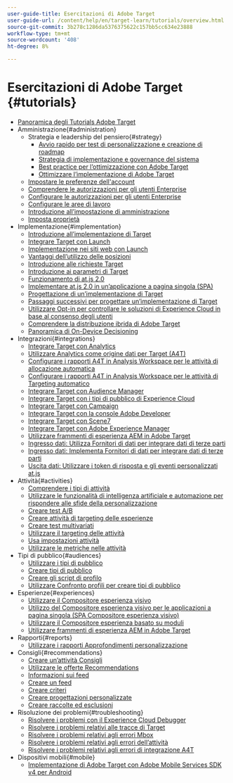 ```yaml
---
user-guide-title: Esercitazioni di Adobe Target
user-guide-url: /content/help/en/target-learn/tutorials/overview.html
source-git-commit: 3b278c1286da5376375622c157bb5cc634e23888
workflow-type: tm+mt
source-wordcount: '408'
ht-degree: 8%

---
```



# Esercitazioni di Adobe Target {#tutorials}

+ [Panoramica degli Tutorials Adobe Target](../overview.md)
+ Amministrazione{#administration}
   + Strategia e leadership del pensiero{#strategy}
      + [Avvio rapido per test di personalizzazione e creazione di roadmap](../strategy/create-personalization-roadmap-testing-plan.md)
      + [Strategia di implementazione e governance del sistema](../dev101/1.1-implementation-strategy-sys-governance.md)
      + [Best practice per l’ottimizzazione con Adobe Target](../strategy/target-best-practices-for-optimization.md)
      + [Ottimizzare l’implementazione di Adobe Target](../strategy/optimize-your-target-implementation.md)
   + [Impostare le preferenze dell&#39;account](../administration/set-up-account-preferences.md)
   + [Comprendere le autorizzazioni per gli utenti Enterprise](../administration/understanding-enterprise-user-permissions.md)
   + [Configurare le autorizzazioni per gli utenti Enterprise](../dev101/1.2-configure-ent-user-permissions.md)
   + [Configurare le aree di lavoro](../administration/set-up-workspaces.md)
   + [Introduzione all’impostazione di amministrazione](../dev101/1.3-intro-to-admin-setup.md)
   + [Imposta proprietà](../administration/set-up-properties.md)
+ Implementazione{#implementation}
   + [Introduzione all’implementazione di Target](../dev101/2.1-intro-to-target-implementation.md)
   + [Integrare Target con Launch](../dev101/3.1-target-launch.md)
   + [Implementazione nei siti web con Launch](https://experienceleague.adobe.com/docs/launch-learn/implementing-in-websites-with-launch/index.html?lang=en)
   + [Vantaggi dell’utilizzo delle posizioni](../dev101/2.2-benefits-of-locations.md)
   + [Introduzione alle richieste Target](../dev101/2.3-intro-to-target-requests.md)
   + [Introduzione ai parametri di Target](../dev101/2.4-intro-to-target-params.md)
   + [Funzionamento di at.js 2.0](../implementation/understanding-how-atjs-20-works.md)
   + [Implementare at.js 2.0 in un’applicazione a pagina singola (SPA)](../implementation/implement-atjs-20-in-a-single-page-application.md)
   + [Progettazione di un’implementazione di Target](../dev101/2.5-design-target-implementation.md)
   + [Passaggi successivi per progettare un’implementazione di Target](../dev101/2.6-next-steps-design-target-implementation.md)
   + [Utilizzare Opt-in per controllare le soluzioni di Experience Cloud in base al consenso degli utenti](https://experienceleague.adobe.com/docs/id-service/using/implementation/opt-in-service/use-opt-in-to-control-experience-cloud-activities-based-on-user-consent.html?lang=en)
   + [Comprendere la distribuzione ibrida di Adobe Target](../implementation/hybrid-deployment.md)
   + [Panoramica di On-Device Decisioning](../implementation/on-device-decisioning-overview.md)
+ Integrazioni{#integrations}
   + [Integrare Target con Analytics](../dev101/3.2-target-analytics.md)
   + [Utilizzare Analytics come origine dati per Target (A4T)](../integrations/use-analytics-as-a-data-source-a4t.md)
   + [Configurare i rapporti A4T in Analysis Workspace per le attività di allocazione automatica](../integrations/set-up-a4t-reports-in-analysis-workspace-for-auto-allocate-activities.md)
   + [Configurare i rapporti A4T in Analysis Workspace per le attività di Targeting automatico](../integrations/set-up-a4t-reports-in-analysis-workspace-for-auto-target-activities.md)
   + [Integrare Target con Audience Manager](../dev101/3.3-target-dmp.md)
   + [Integrare Target con i tipi di pubblico di Experience Cloud](../dev101/3.4-target-exc-audiences.md)
   + [Integrare Target con Campaign](../dev101/3.6-target-campaign.md)
   + [Integrare Target con la console Adobe Developer](../dev101/3.7-target-io.md)
   + [Integrare Target con Scene7](../dev101/3.8-target-scene7.md)
   + [Integrare Target con Adobe Experience Manager](../dev101/3.5-target-aem.md)
   + [Utilizzare frammenti di esperienza AEM in Adobe Target](https://helpx.adobe.com/experience-manager/kt/sites/using/experience-fragment-target-offer-feature-video-use.html)
   + [Ingresso dati: Utilizza Fornitori di dati per integrare dati di terze parti](../integrations/use-data-providers-to-integrate-third-party-data.md)
   + [Ingresso dati: Implementa Fornitori di dati per integrare dati di terze parti](../integrations/implement-data-providers-to-integrate-third-party-data.md)
   + [Uscita dati: Utilizzare i token di risposta e gli eventi personalizzati at.js](../integrations/use-response-tokens-and-atjs-custom-events.md)
+ Attività{#activities}
   + [Comprendere i tipi di attività](../activities/understanding-the-types-of-activities.md)
   + [Utilizzare le funzionalità di intelligenza artificiale e automazione per rispondere alle sfide della personalizzazione](../activities/use-the-artificial-intelligence-and-automation-capabilities-to-meet-the-challenges-of-personalization.md)
   + [Creare test A/B](../activities/create-ab-tests.md)
   + [Creare attività di targeting delle esperienze](../activities/create-experience-targeting-activities.md)
   + [Creare test multivariati](../activities/create-multivariate-tests.md)
   + [Utilizzare il targeting delle attività](../activities/use-activity-targeting.md)
   + [Usa impostazioni attività](../activities/use-activity-settings.md)
   + [Utilizzare le metriche nelle attività](../activities/use-metrics-in-activities.md)
+ Tipi di pubblico{#audiences}
   + [Utilizzare i tipi di pubblico](../audiences/use-audiences.md)
   + [Creare tipi di pubblico](../audiences/create-audiences.md)
   + [Creare gli script di profilo](../audiences/create-profile-scripts.md)
   + [Utilizzare Confronto profili per creare tipi di pubblico](../audiences/use-profile-comparison-to-build-audiences.md)
+ Esperienze{#experiences}
   + [Utilizzare il Compositore esperienza visivo](../experiences/use-the-visual-experience-composer.md)
   + [Utilizzo del Compositore esperienza visivo per le applicazioni a pagina singola (SPA Compositore esperienza visivo)](../experiences/use-the-visual-experience-composer-for-single-page-applications.md)
   + [Utilizzare il Compositore esperienza basato su moduli](../experiences/use-the-form-based-experience-composer.md)
   + [Utilizzare frammenti di esperienza AEM in Adobe Target](https://helpx.adobe.com/experience-manager/kt/sites/using/experience-fragment-target-offer-feature-video-use.html)
+ Rapporti{#reports}
   + [Utilizzare i rapporti Approfondimenti personalizzazione](../reports/use-the-personalization-insights-reports.md)
+ Consigli{#recommendations}
   + [Creare un’attività Consigli](../recommendations/create-a-recommendations-activity.md)
   + [Utilizzare le offerte Recommendations](../recommendations/use-recommendations-offers.md)
   + [Informazioni sui feed](../recommendations/understanding-feeds.md)
   + [Creare un feed](../recommendations/create-a-feed.md)
   + [Creare criteri](../recommendations/create-criteria.md)
   + [Creare progettazioni personalizzate](../recommendations/create-custom-designs.md)
   + [Creare raccolte ed esclusioni](../recommendations/create-collections-and-exclusions.md)
+ Risoluzione dei problemi{#troubleshooting}
   + [Risolvere i problemi con il Experience Cloud Debugger](../troubleshooting/troubleshoot-with-the-experience-cloud-debugger.md)
   + [Risolvere i problemi relativi alle tracce di Target](../troubleshooting/troubleshoot-with-target-traces.md)
   + [Risolvere i problemi relativi agli errori Mbox](../dev101/4.1-troubleshoot-mbox-errors.md)
   + [Risolvere i problemi relativi agli errori dell’attività](../dev101/4.2-troubleshoot-activity-errors.md)
   + [Risolvere i problemi relativi agli errori di integrazione A4T](../dev101/4.3-troubleshoot-integration-errors.md)
+ Dispositivi mobili{#mobile}
   + [Implementazione di Adobe Target con Adobe Mobile Services SDK v4 per Android](../mobile-v4/overview.md)
